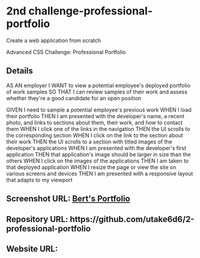 <h1>2nd challenge-professional-portfolio
</h1>
Create a web application from scratch

<p>Advanced CSS Challenge: Professional Portfolio
</p>

<h2>
Details
</h2>

<p>
AS AN employer
I WANT to view a potential employee's deployed portfolio of work samples
SO THAT I can review samples of their work and assess whether they're a good candidate for an open position
</p>

<p>
GIVEN I need to sample a potential employee's previous work
WHEN I load their portfolio
THEN I am presented with the developer's name, a recent photo, and links to sections about them, their work, and how to contact them
WHEN I click one of the links in the navigation
THEN the UI scrolls to the corresponding section
WHEN I click on the link to the section about their work
THEN the UI scrolls to a section with titled images of the developer's applications
WHEN I am presented with the developer's first application
THEN that application's image should be larger in size than the others
WHEN I click on the images of the applications
THEN I am taken to that deployed application
WHEN I resize the page or view the site on various screens and devices
THEN I am presented with a responsive layout that adapts to my viewport
</p>

<h2>
Screenshot URL:
<a href="https://github.com/utake6d6/2-professional-portfolio/blob/master/assests/images/_C__Users_berto_Desktop_projects_challenge_2_portfolio_portfolio.html.png" target="_blank"</a>Bert's Portfolio</a>
</h2>

<h2>
Repository URL:
<a href="https://github.com/utake6d6/2-professional-portfolio" target="_blank"></a>https://github.com/utake6d6/2-professional-portfolio</a>
</h2>

<h2>
Website URL:
<a href="</a>
</h2>
